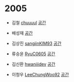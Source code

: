 # 2005

- 김철 [chuuuul](https://github.com/chuuuul)
[공간](https://github.com/StudyFork/GoogryAndroidArchitectureStudy/tree/master/2005/chuuuul)

- 배성재 [](https://github.com/)
[공간](https://github.com/StudyFork/GoogryAndroidArchitectureStudy/tree/master/2005/)

- 김상진 [sangjinKIM93](https://github.com/sangjinKIM93)
[공간](https://github.com/StudyFork/GoogryAndroidArchitectureStudy/tree/master/2005/sangjinKIM93)

- 류승윤 [RyuC0605](https://github.com/RyuC0605/)
[공간](https://github.com/StudyFork/GoogryAndroidArchitectureStudy/tree/master/2005/RyuC0605)

- 김신환 [hwaniiidev](https://github.com/hwaniiidev)
[공간](https://github.com/StudyFork/GoogryAndroidArchitectureStudy/tree/master/2005/hwaniiidev)

- 이청우 [LeeChungWoo92](https://github.com/LeeChungWoo92)
[공간](https://github.com/StudyFork/GoogryAndroidArchitectureStudy/tree/master/2005/leechungwoo92)
